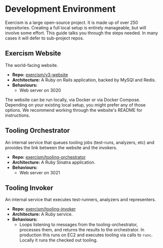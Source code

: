 # Development Environment

Exercism is a large open-source project. It is made up of over 250 repositories. Creating a full local setup is entirely manageable, but will involve some effort. This guide talks you through the steps needed. In many cases it will defer to sub-project repos.

## Exercism Website

The world-facing website.

- **Repo:** [exercism/v3-website](https://github.com/exercism/v3-website)
- **Architecture:** A Ruby on Rails application, backed by MySQl and Redis.
- **Behaviours:**
  - Web server on 3020

The website can be run locally, via Docker or via Docker Compose. Depending on your existing local setup, you might prefer any of those options. We recommend working through the website's README for instructions.

## Tooling Orchestrator

An internal service that queues tooling jobs (test-runs, analyzers, etc) and provides the link between the website and the invokers.

- **Repo:** [exercism/tooling-orchestrator](https://github.com/exercism/tooling-orchestrator)
- **Architecture:** A Ruby Sinatra application.
- **Behaviours:**
  - Web server on 3021

## Tooling Invoker

An internal service that executes test-runners, analyzers and representers.

- **Repo:** [exercism/tooling-invoker](https://github.com/exercism/tooling-invoker)
- **Architecture:** A Ruby service.
- **Behaviours:**
  - Loops listening to messages from the tooling-orchestrator, processes them, and returns the results to the orchestrator. In production this runs on EC2 and executes tooling via calls to `runc`. Locally it runs the checked out tooling.
